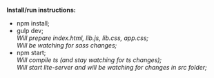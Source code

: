 **Install/run instructions:**
- npm install;  
- gulp dev;  
    _Will prepare index.html, lib.js, lib.css, app.css;  
    Will be watching for sass changes;_  
- npm start;  
    _Will compile ts (and stay watching for ts changes);  
    Will start lite-server and will be watching for changes in src folder;_  
